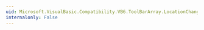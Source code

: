 ```yaml
---
uid: Microsoft.VisualBasic.Compatibility.VB6.ToolBarArray.LocationChanged
internalonly: False
---
```

